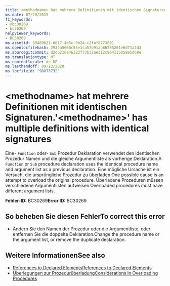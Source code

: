 ```yaml
---
title: <methodname> hat mehrere Definitionen mit identischen Signaturen.
ms.date: 07/20/2015
f1_keywords:
- vbc30269
- bc30269
helpviewer_keywords:
- BC30269
ms.assetid: 39489621-6617-4e5c-9b24-c2faf8273891
ms.openlocfilehash: 2934a5666c55e1ca57b91ab86585261e6d71a2d3
ms.sourcegitcommit: d2db216e46323f73b32ae312c9e4135258e5d68e
ms.translationtype: MT
ms.contentlocale: de-DE
ms.lasthandoff: 09/22/2020
ms.locfileid: "90873732"
---
```

# <a name="methodname-has-multiple-definitions-with-identical-signatures"></a><span data-ttu-id="6e287-102">\<methodname> hat mehrere Definitionen mit identischen Signaturen.</span><span class="sxs-lookup"><span data-stu-id="6e287-102">'\<methodname>' has multiple definitions with identical signatures</span></span>

<span data-ttu-id="6e287-103">Eine- `Function` oder- `Sub` Prozedur Deklaration verwendet den identischen Prozedur Namen und die gleiche Argumentliste als vorherige Deklaration.</span><span class="sxs-lookup"><span data-stu-id="6e287-103">A `Function` or `Sub` procedure declaration uses the identical procedure name and argument list as a previous declaration.</span></span> <span data-ttu-id="6e287-104">Eine mögliche Ursache ist ein Versuch, die ursprüngliche Prozedur zu überladen.</span><span class="sxs-lookup"><span data-stu-id="6e287-104">One possible cause is an attempt to overload the original procedure.</span></span> <span data-ttu-id="6e287-105">Überladene Prozeduren müssen verschiedene Argumentlisten aufweisen.</span><span class="sxs-lookup"><span data-stu-id="6e287-105">Overloaded procedures must have different argument lists.</span></span>  
  
 <span data-ttu-id="6e287-106">**Fehler-ID:** BC30269</span><span class="sxs-lookup"><span data-stu-id="6e287-106">**Error ID:** BC30269</span></span>  
  
## <a name="to-correct-this-error"></a><span data-ttu-id="6e287-107">So beheben Sie diesen Fehler</span><span class="sxs-lookup"><span data-stu-id="6e287-107">To correct this error</span></span>  
  
- <span data-ttu-id="6e287-108">Ändern Sie den Namen der Prozedur oder die Argumentliste, oder entfernen Sie die doppelte Deklaration.</span><span class="sxs-lookup"><span data-stu-id="6e287-108">Change the procedure name or the argument list, or remove the duplicate declaration.</span></span>  
  
## <a name="see-also"></a><span data-ttu-id="6e287-109">Weitere Informationen</span><span class="sxs-lookup"><span data-stu-id="6e287-109">See also</span></span>

- [<span data-ttu-id="6e287-110">References to Declared Elements</span><span class="sxs-lookup"><span data-stu-id="6e287-110">References to Declared Elements</span></span>](../../programming-guide/language-features/declared-elements/references-to-declared-elements.md)
- [<span data-ttu-id="6e287-111">Überlegungen zur Prozedurüberladung</span><span class="sxs-lookup"><span data-stu-id="6e287-111">Considerations in Overloading Procedures</span></span>](../../programming-guide/language-features/procedures/considerations-in-overloading-procedures.md)
